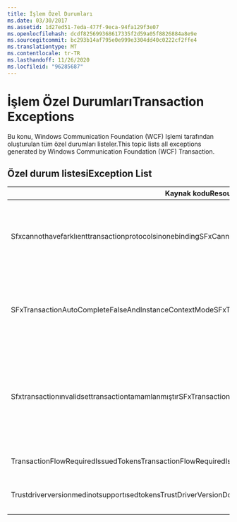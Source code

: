 ```yaml
---
title: İşlem Özel Durumları
ms.date: 03/30/2017
ms.assetid: 1d27ed51-7eda-477f-9eca-94fa129f3e07
ms.openlocfilehash: dcdf825699368617335f2d59a05f8826884a8e9e
ms.sourcegitcommit: bc293b14af795e0e999e3304dd40c0222cf2ffe4
ms.translationtype: MT
ms.contentlocale: tr-TR
ms.lasthandoff: 11/26/2020
ms.locfileid: "96285687"
---
```

# <a name="transaction-exceptions"></a><span data-ttu-id="b97ec-102">İşlem Özel Durumları</span><span class="sxs-lookup"><span data-stu-id="b97ec-102">Transaction Exceptions</span></span>

<span data-ttu-id="b97ec-103">Bu konu, Windows Communication Foundation (WCF) Işlemi tarafından oluşturulan tüm özel durumları listeler.</span><span class="sxs-lookup"><span data-stu-id="b97ec-103">This topic lists all exceptions generated by Windows Communication Foundation (WCF) Transaction.</span></span>  
  
## <a name="exception-list"></a><span data-ttu-id="b97ec-104">Özel durum listesi</span><span class="sxs-lookup"><span data-stu-id="b97ec-104">Exception List</span></span>  
  
|<span data-ttu-id="b97ec-105">Kaynak kodu</span><span class="sxs-lookup"><span data-stu-id="b97ec-105">Resource Code</span></span>|<span data-ttu-id="b97ec-106">Kaynak dizesi</span><span class="sxs-lookup"><span data-stu-id="b97ec-106">Resource String</span></span>|  
|-------------------|---------------------|  
|<span data-ttu-id="b97ec-107">Sfxcannothavefarklıenttransactionprotocolsinonebinding</span><span class="sxs-lookup"><span data-stu-id="b97ec-107">SFxCannotHaveDifferentTransactionProtocolsInOneBinding</span></span>|<span data-ttu-id="b97ec-108">Meta verilerden içeri aktarılan ilke bilgileri, işlemler arasında TransactionProtocol için farklı değerler belirtir.</span><span class="sxs-lookup"><span data-stu-id="b97ec-108">The policy information being imported from metadata specifies different values for TransactionProtocol among the operations.</span></span> <span data-ttu-id="b97ec-109">Her uç nokta için yalnızca tek bir TransactionProtocol desteklenir.</span><span class="sxs-lookup"><span data-stu-id="b97ec-109">Only a single TransactionProtocol for each endpoint is supported.</span></span>|  
|<span data-ttu-id="b97ec-110">SFxTransactionAutoCompleteFalseAndInstanceContextMode</span><span class="sxs-lookup"><span data-stu-id="b97ec-110">SFxTransactionAutoCompleteFalseAndInstanceContextMode</span></span>|<span data-ttu-id="b97ec-111">Hizmetin InstanceContextMode değeri PerSession olmadığı için TransactionAutoComplete yanlış olamaz.</span><span class="sxs-lookup"><span data-stu-id="b97ec-111">TransactionAutoComplete cannot be false unless the service's InstanceContextMode is PerSession.</span></span> <span data-ttu-id="b97ec-112">Belirtilen sözleşme ve işlem uygulamasında bir hata bulundu.</span><span class="sxs-lookup"><span data-stu-id="b97ec-112">An error was found on the implementation of the specified contract and operation.</span></span>|  
|<span data-ttu-id="b97ec-113">Sfxtransactionınvalidsettransactiontamamlanmıştır</span><span class="sxs-lookup"><span data-stu-id="b97ec-113">SFxTransactionInvalidSetTransactionComplete</span></span>|<span data-ttu-id="b97ec-114">OperationContext. Settransactiontamamlanmıştır, yalnızca TransactionAutoComplete değeri false olarak ayarlandığında ve TransactionScopeRequired true olarak ayarlandığında bir işlemde çağrılabilir.</span><span class="sxs-lookup"><span data-stu-id="b97ec-114">OperationContext.SetTransactionComplete can be called in an operation only when TransactionAutoComplete is set to false and TransactionScopeRequired is set to true.</span></span> <span data-ttu-id="b97ec-115">Bu geçersiz bir senaryodur ve geçerli işlem sonlandırıldı.</span><span class="sxs-lookup"><span data-stu-id="b97ec-115">This is an invalid scenario and the current transaction was terminated.</span></span>|  
|<span data-ttu-id="b97ec-116">TransactionFlowRequiredIssuedTokens</span><span class="sxs-lookup"><span data-stu-id="b97ec-116">TransactionFlowRequiredIssuedTokens</span></span>|<span data-ttu-id="b97ec-117">Bir işlemi Flow için, akan verilen belirteçlerin de desteklenmelidir.</span><span class="sxs-lookup"><span data-stu-id="b97ec-117">To flow a transaction, flowing issued tokens must also be supported.</span></span>|  
|<span data-ttu-id="b97ec-118">Trustdriverversionmedinotsupportısedtokens</span><span class="sxs-lookup"><span data-stu-id="b97ec-118">TrustDriverVersionDoesNotSupportIssuedTokens</span></span>|<span data-ttu-id="b97ec-119">Yapılandırılan güven sürümü, verilen belirteçleri desteklemiyor.</span><span class="sxs-lookup"><span data-stu-id="b97ec-119">The configured Trust version does not support issued tokens.</span></span> <span data-ttu-id="b97ec-120">WSTrustFeb2005 veya üstünü kullanın.</span><span class="sxs-lookup"><span data-stu-id="b97ec-120">Use WSTrustFeb2005 or above.</span></span>|
